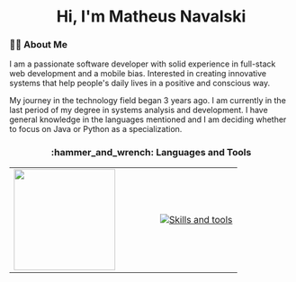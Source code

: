 <h1 align="center">Hi, I'm Matheus Navalski </h1>

  <h3>🧑‍💻 About Me</h3>
        <p>
           I am a passionate software developer with solid experience in full-stack web development and a mobile bias. Interested in creating innovative systems that help people's daily lives in a positive and conscious way.
        </p>
        <p>

My journey in the technology field began 3 years ago. I am currently in the last period of my degree in systems analysis and development. I have general knowledge in the languages ​​mentioned and I am deciding whether to focus on Java or Python as a specialization.
        </p>
        
<h3 align="center">:hammer_and_wrench: Languages and Tools</h3>
<table align="center">
  <tr>
    <td align="center" style="padding-right: 40px;">
      <img height="180em" src="https://github-readme-stats.vercel.app/api/top-langs/?username=matheusnpj&layout=compact&langs_count=10&theme=merko" />
    </td>
    <td align="center" style="padding-left: 40px;">
      <a href="https://skillicons.dev">
        <img src="https://skillicons.dev/icons?i=c,cs,css,discord,git,github,html,idea,java,mysql,php,vscode" alt="Skills and tools" />
      </a>
    </td>
  </tr>
</table>
  
  
        

